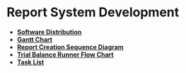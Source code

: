 # Report System Development

- **[Software Distribution](./all_sw_mindmap.md)**
- **[Gantt Chart](all_sw_gantt.md)**
- **[Report Creation Sequence Diagram](report_creation_sequece_diagram.md)**
- **[Trial Balance Runner Flow Chart](./trial_balance_runner_flow_chart.md)**
- **[Task List](./task_list.md)**
